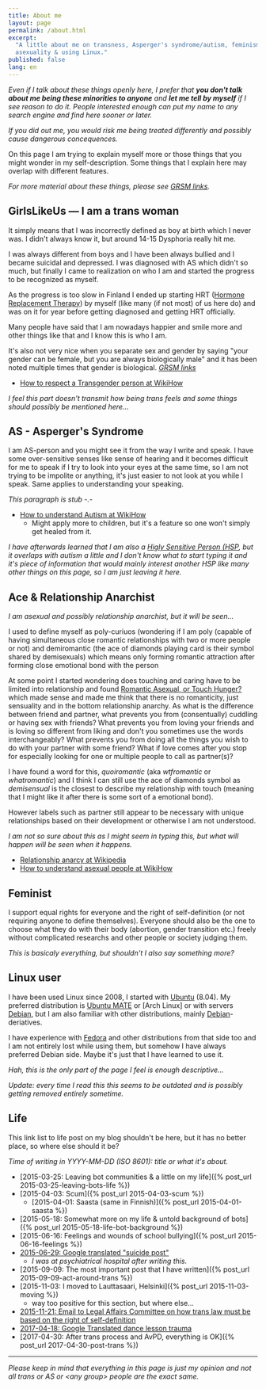 ```yaml
---
title: About me
layout: page
permalink: /about.html
excerpt:
  "A little about me on transness, Asperger's syndrome/autism, feminism,
  asexuality & using Linux."
published: false
lang: en
---
```


<em>Even if I talk about these things openly here, I prefer that <strong>you
don't talk about me being these minorities to anyone</strong> and <strong>let me
tell by myself</strong> if I see reason to do it. People interested enough can
put my name to any search engine and find here sooner or later.</em>

<em>If you did out me, you would risk me being treated differently and possibly
cause dangerous concequences.</em>

On this page I am trying to explain myself more or those things that you might
wonder in my self-description. Some things that I explain here may overlap with
different features.

_For more material about these things, please see [GRSM links](/links2)._

## GirlsLikeUs — I am a trans woman

It simply means that I was incorrectly defined as boy at birth which I never
was. I didn't always know it, but around 14-15 Dysphoria really hit me.

I was always different from boys and I have been always bullied and I became
suicidal and depressed. I was diagnosed with AS which didn't so much, but
finally I came to realization on who I am and started the progress to be
recognized as myself.

As the progress is too slow in Finland I ended up starting HRT
([Hormone Replacement Therapy](https://en.wikipedia.org/wiki/Hormone_replacement_therapy))
by myself (like many (if not most) of us here do) and was on it for year before
getting diagnosed and getting HRT officially.

Many people have said that I am nowadays happier and smile more and other things
like that and I know this is who I am.

It's also not very nice when you separate sex and gender by saying "your gender
can be female, but you are always biologically male" and it has been noted
multiple times that gender is biological. _[GRSM links](/links2)_

- [How to respect a Transgender person at WikiHow](http://www.wikihow.com/Respect-a-Transgender-Person)

_I feel this part doesn't transmit how being trans feels and some things should
possibly be mentioned here..._

## AS - Asperger's Syndrome

I am AS-person and you might see it from the way I write and speak. I have some
over-sensitive senses like sense of hearing and it becomes difficult for me to
speak if I try to look into your eyes at the same time, so I am not trying to be
impolite or anything, it's just easier to not look at you while I speak. Same
applies to understanding your speaking.

_This paragraph is stub -.-_

- [How to understand Autism at WikiHow](http://www.wikihow.com/Understand-Autism)
  - Might apply more to children, but it's a feature so one won't simply get
    healed from it.

_I have afterwards learned that I am also a
[Higly Sensitive Person (HSP](https://en.wikipedia.org/wiki/Sensory_processing_sensitivity),
but it overlaps with autism a little and I don't know what to start typing it
and it's piece of information that would mainly interest another HSP like many
other things on this page, so I am just leaving it here._

## Ace & Relationship Anarchist

_I am asexual and possibly relationship anarchist, but it will be seen..._

I used to define myself as poly-curiuos (wondering if I am poly (capable of
having simultaneous close romantic relationships with two or more people or not)
and demiromantic (the ace of diamonds playing card is their symbol shared by
demisexuals) which means only forming romantic attraction after forming close
emotional bond with the person

At some point I started wondering does touching and caring have to be limited
into relationship and found
[Romantic Asexual, or Touch Hunger?](https://abnormaldiversity.blogspot.fi/2012/12/romantic-asexual-or-touch-hunger.html?)
which made sense and made me think that there is no romanticity, just sensuality
and in the bottom relationship anarchy. As what is the difference between friend
and partner, what prevents you from (consentually) cuddling or having sex with
friends? What prevents you from loving your friends and is loving so different
from liking and don't you sometimes use the words interchangeably? What prevents
you from doing all the things you wish to do with your partner with some friend?
What if love comes after you stop for especially looking for one or multiple
people to call as partner(s)?

I have found a word for this, _quoiromantic_ (aka _wtfromantic_ or
_whatromantic_) and I think I can still use the ace of diamonds symbol as
_demisensual_ is the closest to describe my relationship with touch (meaning
that I might like it after there is some sort of a emotional bond).

However labels such as partner still appear to be necessary with unique
relationships based on their development or otherwise I am not understood.

_I am not so sure about this as I might seem in typing this, but what will
happen will be seen when it happens._

- [Relationship anarcy at Wikipedia](https://en.wikipedia.org/wiki/Relationship_anarchy)
- [How to understand asexual people at WikiHow](http://www.wikihow.com/Understand-Asexual-People)

## Feminist

I support equal rights for everyone and the right of self-definition (or not
requiring anyone to define themselves). Everyone should also be the one to
choose what they do with their body (abortion, gender transition etc.) freely
without complicated researchs and other people or society judging them.

_This is basicaly everything, but shouldn't I also say something more?_

## Linux user

I have been used Linux since 2008, I started with [Ubuntu] \(8.04). My preferred
distribution is [Ubuntu MATE] or [Arch Linux] or with servers [Debian], but I am
also familiar with other distributions, mainly [Debian]-deriatives.

I have experience with [Fedora] and other distributions from that side too and I
am not entirely lost while using them, but somehow I have always preferred
Debian side. Maybe it's just that I have learned to use it.

[ubuntu]: http://www.ubuntu.com/desktop
[ubuntu mate]: https://ubuntu-mate.org/
[ubuntu server]: http://www.ubuntu.com/server
[debian]: https://www.debian.org/
[fedora]: https://getfedora.org
[antergos]: http://antergos.com/
[mate]: http://mate-desktop.org/
[sddm]: https://github.com/sddm

_Hah, this is the only part of the page I feel is enough descriptive..._

_Update: every time I read this this seems to be outdated and is possibly
getting removed entirely sometime._

## Life

This link list to life post on my blog shouldn't be here, but it has no better
place, so where else should it be?

_Time of writing in YYYY-MM-DD (ISO 8601): title or what it's about._

- [2015-03-25: Leaving bot communities & a little on my
  life]({% post_url 2015-03-25-leaving-bots-life %})
- [2015-04-03: Scum]({% post_url 2015-04-03-scum %})
  - [2015-04-01: Saasta (same in Finnish)]({% post_url 2015-04-01-saasta %})
- [2015-05-18: Somewhat more on my life & untold background of
  bots]({% post_url 2015-05-18-life-bot-background %})
- [2015-06-16: Feelings and wounds of school
  bullying]({% post_url 2015-06-16-feelings %})
- [2015-06-29: Google translated "suicide post"](https://translate.google.fi/translate?sl=fi&tl=en&js=y&prev=_t&hl=fi&ie=UTF-8&u=https%3A%2F%2Fmikaela.info%2Ffinnish%2F2015%2F06%2F29%2Fminusta.html&edit-text=)
  - _I was at psychiatrical hospital after writing this._
- [2015-09-09: The most important post that I have
  written]({% post_url 2015-09-09-act-around-trans %})
- [2015-11-03: I moved to Lauttasaari,
  Helsinki]({% post_url 2015-11-03-moving %})
  - way too positive for this section, but where else...
- [2015-11-21: Email to Legal Affairs Committee on how trans law must be based on the right of self-definition](https://translate.google.fi/translate?sl=fi&tl=en&js=y&prev=_t&hl=en&ie=UTF-8&u=https%3A%2F%2Fmikaela.info%2Ffinnish%2F2015%2F11%2F21%2Fsahkopostia-lakivaliokunnalle-translaki.html&edit-text=)
- [2017-04-18: Google Translated dance lesson trauma](https://translate.google.com/translate?sl=fi&tl=en&js=y&prev=_t&hl=en&ie=UTF-8&u=https%3A%2F%2Fmikaela.info%2Ffinnish%2F2017%2F04%2F18%2Ftanssitunti.html&edit-text=)
- [2017-04-30: After trans process and AvPD, everything is
  OK]({% post_url 2017-04-30-post-trans %})

---

_Please keep in mind that everything in this page is just my opinion and not all
trans or AS or \<any group\> people are the exact same._
